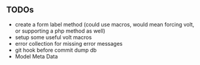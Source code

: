 ## TODOs

* create a form label method (could use macros, would mean forcing volt, or supporting a php method as well)
* setup some useful volt macros
* error collection for missing error messages
* git hook before commit dump db
* Model Meta Data